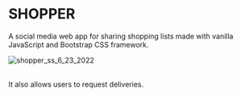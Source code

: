 # SHOPPER
A social media web app for sharing shopping lists made with vanilla JavaScript and Bootstrap CSS framework.
<br>


![shopper_ss_6_23_2022](https://user-images.githubusercontent.com/63499020/175251098-a5b8e012-5132-45d1-b657-7f5ec9de43fb.png)



<br>
It also allows users to request deliveries.




